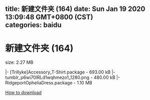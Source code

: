 
title: 新建文件夹 (164)
date: Sun Jan 19 2020 13:09:48 GMT+0800 (CST)    
categories: baidu
---

# 新建文件夹 (164)
size: 2.27 MB
 
 
|- [Trillyke]Accessory_T-Shirt.package - 693.00 kB
|- tumblr_p6wi70IRLd1wqhmezo1_1280.png - 480.00 kB
|- RidgeportOpheliaDress.package - 1.10 MB

[How to download](https://bpcam.bemobtrk.com/go/2ceec3aa-1ca2-46d6-b9ff-aaa5c184517c?jno=732)